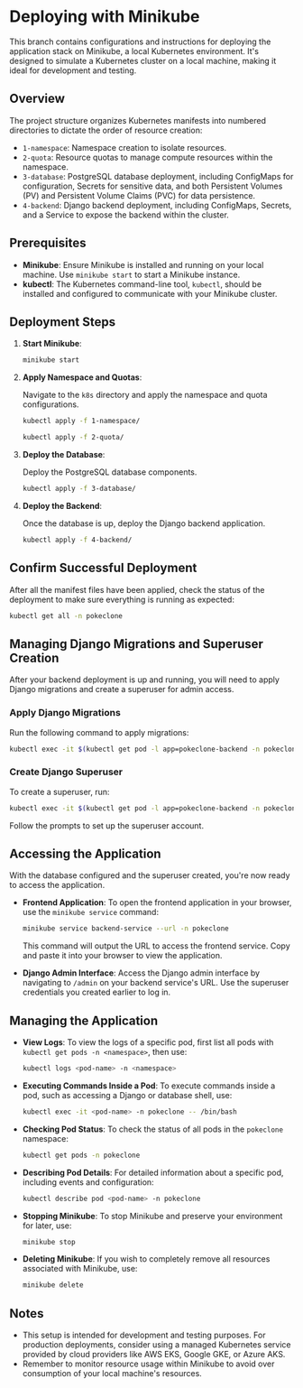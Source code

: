 # Deploying with Minikube

This branch contains configurations and instructions for deploying the application stack on Minikube, a local Kubernetes environment. It's designed to simulate a Kubernetes cluster on a local machine, making it ideal for development and testing.

## Overview

The project structure organizes Kubernetes manifests into numbered directories to dictate the order of resource creation:

- `1-namespace`: Namespace creation to isolate resources.
- `2-quota`: Resource quotas to manage compute resources within the namespace.
- `3-database`: PostgreSQL database deployment, including ConfigMaps for configuration, Secrets for sensitive data, and both Persistent Volumes (PV) and Persistent Volume Claims (PVC) for data persistence.
- `4-backend`: Django backend deployment, including ConfigMaps, Secrets, and a Service to expose the backend within the cluster.

## Prerequisites

- **Minikube**: Ensure Minikube is installed and running on your local machine. Use `minikube start` to start a Minikube instance.
- **kubectl**: The Kubernetes command-line tool, `kubectl`, should be installed and configured to communicate with your Minikube cluster.

## Deployment Steps

1. **Start Minikube**:

   ```bash
   minikube start
   ```

2. **Apply Namespace and Quotas**:

   Navigate to the `k8s` directory and apply the namespace and quota configurations.

   ```bash
   kubectl apply -f 1-namespace/
   ```

   ```bash
   kubectl apply -f 2-quota/
   ```

3. **Deploy the Database**:

   Deploy the PostgreSQL database components.

   ```bash
   kubectl apply -f 3-database/
   ```

4. **Deploy the Backend**:

   Once the database is up, deploy the Django backend application.

   ```bash
   kubectl apply -f 4-backend/
   ```

## Confirm Successful Deployment

After all the manifest files have been applied, check the status of the deployment to make sure everything is running as expected:

```bash
kubectl get all -n pokeclone
```

## Managing Django Migrations and Superuser Creation

After your backend deployment is up and running, you will need to apply Django migrations and create a superuser for admin access.

### Apply Django Migrations

Run the following command to apply migrations:

```bash
kubectl exec -it $(kubectl get pod -l app=pokeclone-backend -n pokeclone -o jsonpath="{.items[0].metadata.name}") -n pokeclone -- python manage.py migrate
```

### Create Django Superuser

To create a superuser, run:

```bash
kubectl exec -it $(kubectl get pod -l app=pokeclone-backend -n pokeclone -o jsonpath="{.items[0].metadata.name}") -n pokeclone -- python manage.py createsuperuser
```

Follow the prompts to set up the superuser account.

## Accessing the Application

With the database configured and the superuser created, you're now ready to access the application.

- **Frontend Application**:
    To open the frontend application in your browser, use the `minikube service` command:

    ```bash
    minikube service backend-service --url -n pokeclone
    ```

    This command will output the URL to access the frontend service. Copy and paste it into your browser to view the application.

- **Django Admin Interface**:
    Access the Django admin interface by navigating to `/admin` on your backend service's URL. Use the superuser credentials you created earlier to log in.

## Managing the Application

- **View Logs**:
  To view the logs of a specific pod, first list all pods with `kubectl get pods -n <namespace>`, then use:

    ```bash
    kubectl logs <pod-name> -n <namespace>
    ```

- **Executing Commands Inside a Pod**: To execute commands inside a pod, such as accessing a Django or database shell, use:

    ```bash
    kubectl exec -it <pod-name> -n pokeclone -- /bin/bash
    ```

- **Checking Pod Status**: To check the status of all pods in the `pokeclone` namespace:

    ```bash
    kubectl get pods -n pokeclone
    ```

- **Describing Pod Details**: For detailed information about a specific pod, including events and configuration:

    ```bash
    kubectl describe pod <pod-name> -n pokeclone
    ```

- **Stopping Minikube**:
  To stop Minikube and preserve your environment for later, use:

    ```bash
    minikube stop
    ```

- **Deleting Minikube**:
  If you wish to completely remove all resources associated with Minikube, use:

    ```bash
    minikube delete
    ```

## Notes

- This setup is intended for development and testing purposes. For production deployments, consider using a managed Kubernetes service provided by cloud providers like AWS EKS, Google GKE, or Azure AKS.
- Remember to monitor resource usage within Minikube to avoid over consumption of your local machine's resources.
